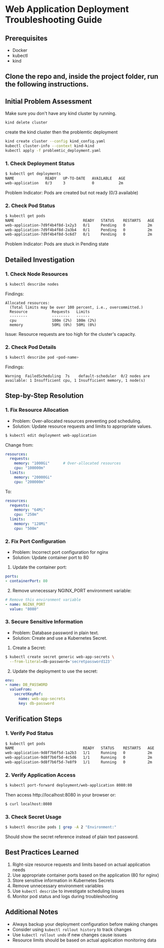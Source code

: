 # Web Application Deployment Troubleshooting Guide


## Prerequisites
- Docker
- kubectl
- kind

## Clone the repo and, inside the project folder, run the following instructions.

## Initial Problem Assessment

Make sure you don't have any kind cluster by running.

```bash
kind delete cluster
```

create the kind cluster then the problemtic deployment
```bash
kind create cluster --config kind_config.yaml
kubectl cluster-info --context kind-kind
kubectl apply -f problemtic_deployment.yaml
```

### 1. Check Deployment Status
```bash
$ kubectl get deployments
NAME              READY   UP-TO-DATE   AVAILABLE   AGE
web-application   0/3     3            0           2m
```

Problem Indicator: Pods are created but not ready (0/3 available)

### 2. Check Pod Status
```bash
$ kubectl get pods
NAME                               READY   STATUS    RESTARTS   AGE
web-application-7d9f4b4f8d-1x2y3   0/1     Pending   0          2m
web-application-7d9f4b4f8d-2a3b4   0/1     Pending   0          2m
web-application-7d9f4b4f8d-5c6d7   0/1     Pending   0          2m
```

Problem Indicator: Pods are stuck in Pending state

## Detailed Investigation

### 1. Check Node Resources
```bash
$ kubectl describe nodes
```

Findings:
```
Allocated resources:
  (Total limits may be over 100 percent, i.e., overcommitted.)
  Resource           Requests   Limits
  --------           --------   ------
  cpu                100m (2%)  100m (2%)
  memory             50Mi (0%)  50Mi (0%)
```

Issue: Resource requests are too high for the cluster's capacity.

### 2. Check Pod Details
```bash
$ kubectl describe pod <pod-name>
```

Findings:
```
Warning  FailedScheduling  7s    default-scheduler  0/2 nodes are available: 1 Insufficient cpu, 1 Insufficient memory, 1 node(s)
```


## Step-by-Step Resolution

### 1. Fix Resource Allocation
- Problem: Over-allocated resources preventing pod scheduling.
- Solution: Update resource requests and limits to appropriate values.

```bash
$ kubectl edit deployment web-application
```

Change from:
```yaml
resources:
  requests:
    memory: "1000Gi"      # Over-allocated resources
    cpu: "100000m"
  limits:
    memory: "20000Gi"
    cpu: "200000m"
```

To:
```yaml
resources:
  requests:
    memory: "64Mi"
    cpu: "250m"
  limits:
    memory: "128Mi"
    cpu: "500m"
```

### 2. Fix Port Configuration
- Problem: Incorrect port configuration for nginx
- Solution: Update container port to 80

1. Update the container port:
```yaml
ports:
- containerPort: 80
```

2. Remove unnecessary NGINX_PORT environment variable:
```yaml
# Remove this environment variable
- name: NGINX_PORT
  value: "8080"
```

### 3. Secure Sensitive Information
- Problem: Database password in plain text.
- Solution: Create and use a Kubernetes Secret.

1. Create a Secret:
```bash
$ kubectl create secret generic web-app-secrets \
  --from-literal=db-password='secretpassword123'
```

2. Update the deployment to use the secret:
```yaml
env:
- name: DB_PASSWORD
  valueFrom:
    secretKeyRef:
      name: web-app-secrets
      key: db-password
```

## Verification Steps

### 1. Verify Pod Status
```bash
$ kubectl get pods
NAME                               READY   STATUS    RESTARTS   AGE
web-application-9d8f7b6f5d-1a2b3   1/1     Running   0          2m
web-application-9d8f7b6f5d-4c5d6   1/1     Running   0          2m
web-application-9d8f7b6f5d-7e8f9   1/1     Running   0          2m
```

### 2. Verify Application Access
```bash
$ kubectl port-forward deployment/web-application 8080:80
```
Then access http://localhost:8080 in your browser or:
```bash
$ curl localhost:8080
```

### 3. Check Secret Usage
```bash
$ kubectl describe pods | grep -A 2 "Environment:"
```
Should show the secret reference instead of plain text password.

## Best Practices Learned
1. Right-size resource requests and limits based on actual application needs
2. Use appropriate container ports based on the application (80 for nginx)
3. Store sensitive information in Kubernetes Secrets
4. Remove unnecessary environment variables
5. Use `kubectl describe` to investigate scheduling issues
6. Monitor pod status and logs during troubleshooting

## Additional Notes
- Always backup your deployment configuration before making changes
- Consider using `kubectl rollout history` to track changes
- Use `kubectl rollout undo` if new changes cause issues
- Resource limits should be based on actual application monitoring data
